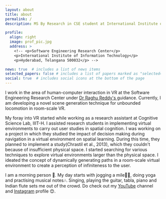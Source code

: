 ```yaml
---
layout: about
title: about
permalink: /
description: MS By Research in CSE student at International Institute of Information Technology, Hyderabad. Interested in HCI, virtual reality and perception.

profile:
  align: right
  image: prof_pic.jpg
  address: >
    <!-- <p>Software Engineering Research Center</p>
    <p>International Institute of Information Technology</p>
    <p>Hyderabad, Telangana 500032</p> -->

news: true  # includes a list of news items
selected_papers: false # includes a list of papers marked as "selected={true}"
social: true  # includes social icons at the bottom of the page
---
```

I work in the area of human-computer interaction in VR at the Software Engineering Research Center under <a href="https://faculty.iiit.ac.in/~raghu.reddy/"> Dr Raghu Reddy's </a> guidance. Currently, I am developing a novel scene generation technique for unbounded locomotion in room-scale VR. 

My foray into VR started while working as a research assistant at Cognitive Science Lab, IIIT-H. I assisted research students in implementing virtual environments to carry out user studies in spatial cognition. I was working on a project in which they studied the impact of decision making during navigation in a virtual environment on spatial learning. During this time, they planned to implement a study(Chrastil et al., 2013), which they couldn't because of insufficient physical space. I started searching for various techniques to explore virtual environments larger than the physical space. I ideated the concept of dynamically generating paths in a room-scale virtual environment to create a perception of infiniteness to the user. 

I am a morning person 🌄. My day starts with jogging a mile🏃‍♂️, doing yoga and practising musical notes🎶. Singing, playing the guitar, tabla, piano and Indian flute sets me out of the crowd. Do check out my <a href="https://www.youtube.com/user/raghavmittal101"> YouTube</a> channel and <a href="https://www.instagram.com/raghavvmittalmusic/"> Instagram</a> profile 😊.

<!-- Write your biography here. Tell the world about yourself. Link to your favorite [subreddit](http://reddit.com){:target="\_blank"}. You can put a picture in, too. The code is already in, just name your picture `prof_pic.jpg` and put it in the `img/` folder.

Put your address / P.O. box / other info right below your picture. You can also disable any these elements by editing `profile` property of the YAML header of your `_pages/about.md`. Edit `_bibliography/papers.bib` and Jekyll will render your [publications page](/al-folio/publications/) automatically.

Link to your social media connections, too. This theme is set up to use [Font Awesome icons](http://fortawesome.github.io/Font-Awesome/){:target="\_blank"} and [Academicons](https://jpswalsh.github.io/academicons/){:target="\_blank"}, like the ones below. Add your Facebook, Twitter, LinkedIn, Google Scholar, or just disable all of them. -->

